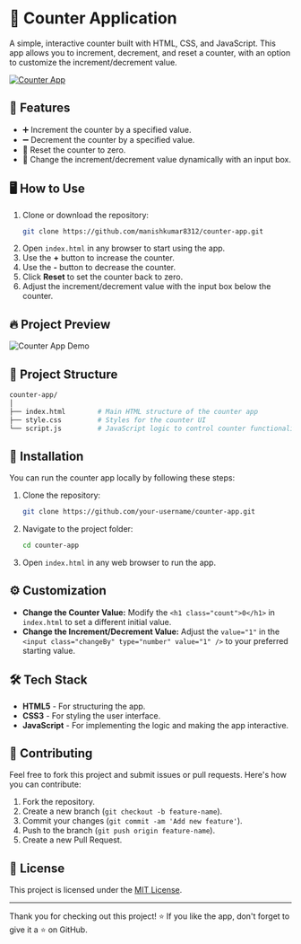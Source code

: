 # 🧮 **Counter Application**

A simple, interactive counter built with HTML, CSS, and JavaScript. This app allows you to increment, decrement, and reset a counter, with an option to customize the increment/decrement value.

[![Counter App](https://img.shields.io/badge/Counter-App-blue.svg)](https://counter-gamma-blush.vercel.app/)

## 🚀 **Features**

- ➕ Increment the counter by a specified value.
- ➖ Decrement the counter by a specified value.
- 🔄 Reset the counter to zero.
- 🔧 Change the increment/decrement value dynamically with an input box.

## 🖥️ **How to Use**

1. Clone or download the repository:
    ```bash
    git clone https://github.com/manishkumar8312/counter-app.git
    ```
2. Open `index.html` in any browser to start using the app.
3. Use the **+** button to increase the counter.
4. Use the **-** button to decrease the counter.
5. Click **Reset** to set the counter back to zero.
6. Adjust the increment/decrement value with the input box below the counter.

## 🔥 **Project Preview**

![Counter App Demo](https://your-demo-image-url.com)

## 📁 **Project Structure**

```bash
counter-app/
│
├── index.html        # Main HTML structure of the counter app
├── style.css         # Styles for the counter UI
└── script.js         # JavaScript logic to control counter functionality
```

## 📜 **Installation**

You can run the counter app locally by following these steps:

1. Clone the repository:
    ```bash
    git clone https://github.com/your-username/counter-app.git
    ```
2. Navigate to the project folder:
    ```bash
    cd counter-app
    ```
3. Open `index.html` in any web browser to run the app.

## ⚙️ **Customization**

- **Change the Counter Value:** Modify the `<h1 class="count">0</h1>` in `index.html` to set a different initial value.
- **Change the Increment/Decrement Value:** Adjust the `value="1"` in the `<input class="changeBy" type="number" value="1" />` to your preferred starting value.

## 🛠️ **Tech Stack**

- **HTML5** - For structuring the app.
- **CSS3** - For styling the user interface.
- **JavaScript** - For implementing the logic and making the app interactive.

## 🤝 **Contributing**

Feel free to fork this project and submit issues or pull requests. Here's how you can contribute:

1. Fork the repository.
2. Create a new branch (`git checkout -b feature-name`).
3. Commit your changes (`git commit -am 'Add new feature'`).
4. Push to the branch (`git push origin feature-name`).
5. Create a new Pull Request.

## 📜 **License**

This project is licensed under the [MIT License](LICENSE).

---

Thank you for checking out this project! ⭐ If you like the app, don't forget to give it a ⭐️ on GitHub.
